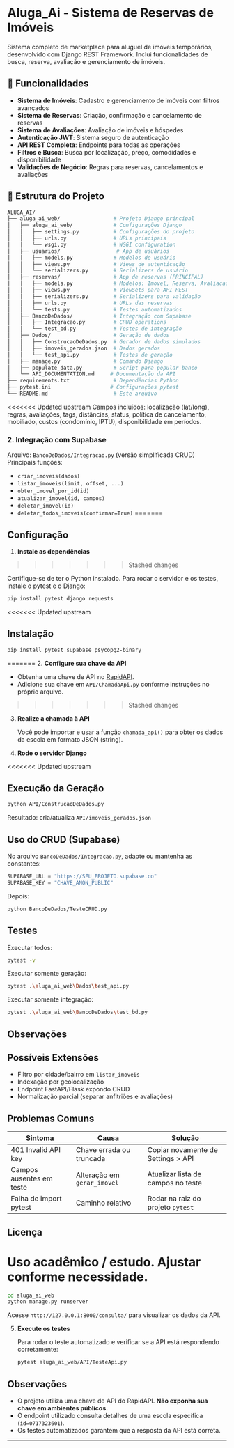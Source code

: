 # Aluga_Ai - Sistema de Reservas de Imóveis

Sistema completo de marketplace para aluguel de imóveis temporários, desenvolvido com Django REST Framework. Inclui funcionalidades de busca, reserva, avaliação e gerenciamento de imóveis.

## 🚀 Funcionalidades

- **Sistema de Imóveis**: Cadastro e gerenciamento de imóveis com filtros avançados
- **Sistema de Reservas**: Criação, confirmação e cancelamento de reservas
- **Sistema de Avaliações**: Avaliação de imóveis e hóspedes
- **Autenticação JWT**: Sistema seguro de autenticação
- **API REST Completa**: Endpoints para todas as operações
- **Filtros e Busca**: Busca por localização, preço, comodidades e disponibilidade
- **Validações de Negócio**: Regras para reservas, cancelamentos e avaliações

## 📁 Estrutura do Projeto

```bash
ALUGA_AI/
├── aluga_ai_web/                 # Projeto Django principal
│   ├── aluga_ai_web/             # Configurações Django
│   │   ├── settings.py           # Configurações do projeto
│   │   ├── urls.py               # URLs principais
│   │   └── wsgi.py               # WSGI configuration
│   ├── usuarios/                  # App de usuários
│   │   ├── models.py             # Modelos de usuário
│   │   ├── views.py              # Views de autenticação
│   │   └── serializers.py        # Serializers de usuário
│   ├── reservas/                 # App de reservas (PRINCIPAL)
│   │   ├── models.py             # Modelos: Imovel, Reserva, Avaliacao
│   │   ├── views.py              # ViewSets para API REST
│   │   ├── serializers.py        # Serializers para validação
│   │   ├── urls.py               # URLs das reservas
│   │   └── tests.py              # Testes automatizados
│   ├── BancoDeDados/             # Integração com Supabase
│   │   ├── Integracao.py         # CRUD operations
│   │   └── test_bd.py            # Testes de integração
│   ├── Dados/                    # Geração de dados
│   │   ├── ConstrucaoDeDados.py  # Gerador de dados simulados
│   │   ├── imoveis_gerados.json  # Dados gerados
│   │   └── test_api.py           # Testes de geração
│   ├── manage.py                 # Comando Django
│   ├── populate_data.py          # Script para popular banco
│   └── API_DOCUMENTATION.md     # Documentação da API
├── requirements.txt              # Dependências Python
├── pytest.ini                   # Configurações pytest
└── README.md                     # Este arquivo
```

<<<<<<< Updated upstream
Campos incluídos: localização (lat/long), regras, avaliações, tags, distâncias, status, política de cancelamento, mobiliado, custos (condomínio, IPTU), disponibilidade em períodos.

### 2. Integração com Supabase
Arquivo: `BancoDeDados/Integracao.py` (versão simplificada CRUD)  
Principais funções:
- `criar_imoveis(dados)`
- `listar_imoveis(limit, offset, ...)`
- `obter_imovel_por_id(id)`
- `atualizar_imovel(id, campos)`
- `deletar_imovel(id)`
- `deletar_todos_imoveis(confirmar=True)`
=======
## Configuração

1. **Instale as dependências**
>>>>>>> Stashed changes

   Certifique-se de ter o Python instalado. Para rodar o servidor e os testes, instale o pytest e o Django:

   ```bash
   pip install pytest django requests
   ```

<<<<<<< Updated upstream
## Instalação

```bash
pip install pytest supabase psycopg2-binary
```
=======
2. **Configure sua chave da API**

   - Obtenha uma chave de API no [RapidAPI](https://rapidapi.com/).
   - Adicione sua chave em `API/ChamadaApi.py` conforme instruções no próprio arquivo.
>>>>>>> Stashed changes

3. **Realize a chamada à API**

   Você pode importar e usar a função `chamada_api()` para obter os dados da escola em formato JSON (string).

4. **Rode o servidor Django**

<<<<<<< Updated upstream
## Execução da Geração

```bash
python API/ConstrucaoDeDados.py
```

Resultado: cria/atualiza `API/imoveis_gerados.json`

## Uso do CRUD (Supabase)

No arquivo `BancoDeDados/Integracao.py`, adapte ou mantenha as constantes:

```python
SUPABASE_URL = "https://SEU_PROJETO.supabase.co"
SUPABASE_KEY = "CHAVE_ANON_PUBLIC"
```

Depois:

```bash
python BancoDeDados/TesteCRUD.py
```

## Testes

Executar todos:

```bash
pytest -v
```

Executar somente geração:

```bash
pytest .\aluga_ai_web\Dados\test_api.py
```

Executar somente integração:

```bash
pytest .\aluga_ai_web\BancoDeDados\test_bd.py
```

## Observações

## Possíveis Extensões

- Filtro por cidade/bairro em `listar_imoveis`
- Indexação por geolocalização
- Endpoint FastAPI/Flask expondo CRUD
- Normalização parcial (separar anfitriões e avaliações)

## Problemas Comuns

| Sintoma | Causa | Solução |
|--------|-------|---------|
| 401 Invalid API key | Chave errada ou truncada | Copiar novamente de Settings > API |
| Campos ausentes em teste | Alteração em `gerar_imovel` | Atualizar lista de campos no teste |
| Falha de import pytest | Caminho relativo | Rodar na raiz do projeto `pytest` |

## Licença

Uso acadêmico / estudo. Ajustar conforme necessidade.
=======
   ```bash
   cd aluga_ai_web
   python manage.py runserver
   ```
   Acesse `http://127.0.0.1:8000/consulta/` para visualizar os dados da API.

5. **Execute os testes**

   Para rodar o teste automatizado e verificar se a API está respondendo corretamente:

   ```bash
   pytest aluga_ai_web/API/TesteApi.py
   ```

## Observações

- O projeto utiliza uma chave de API do RapidAPI. **Não exponha sua chave em ambientes públicos.**
- O endpoint utilizado consulta detalhes de uma escola específica (`id=0717323601`).
- Os testes automatizados garantem que a resposta da API está correta.

---

